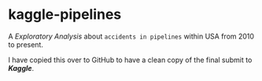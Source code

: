 # kaggle-pipelines
A *Exploratory Analysis* about `accidents in pipelines` within USA from 2010 to present.
<p>I have copied this over to GitHub to have a clean copy of the final submit to <i><b>Kaggle</b></i>.</p>
